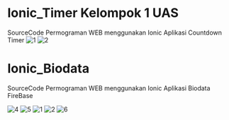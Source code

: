 # Ionic_Timer Kelompok 1 UAS
SourceCode Permograman WEB menggunakan Ionic Aplikasi Countdown Timer
![1](https://user-images.githubusercontent.com/44075596/86879598-864eb300-c115-11ea-8f0c-b13cb35450ad.PNG)
![2](https://user-images.githubusercontent.com/44075596/86879604-88187680-c115-11ea-9ae8-4e7be409327f.PNG)

# Ionic_Biodata
SourceCode Permograman WEB menggunakan Ionic Aplikasi Biodata FireBase

![4](https://user-images.githubusercontent.com/44075596/86879895-15f46180-c116-11ea-8e76-913dc9081d41.PNG)
![5](https://user-images.githubusercontent.com/44075596/86879901-17258e80-c116-11ea-8bff-a3c4b9f001bb.PNG)
![1](https://user-images.githubusercontent.com/44075596/86879904-17be2500-c116-11ea-9fbd-e83eab56bf1c.PNG)
![2](https://user-images.githubusercontent.com/44075596/86879907-18ef5200-c116-11ea-87aa-1940c1fed24a.PNG)
![6](https://user-images.githubusercontent.com/44075596/86879982-3a503e00-c116-11ea-91f2-17f7154f55ff.PNG)






